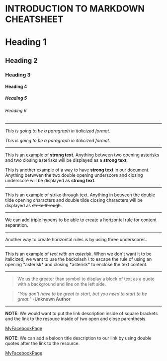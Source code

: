 # INTRODUCTION TO MARKDOWN CHEATSHEET

<!-- HEADING -->
# Heading 1
## Heading 2
### Heading 3
#### Heading 4
##### Heading 5
###### Heading 6

---

<!-- Italics -->
_This is going to be a paragraph in italicized format._

*This is going to be a paragraph in italicized format.*

---

<!-- STRONG -->
This is an example of **strong text**. Anything between two opening asterisks and two closing asterisks will be displayed as a **strong text**.

This is another example of a way to have __strong text__ in our document. Anything betwwen the two double opening underscore and closing underscore will be displayed as __strong text__.

---

<!-- STRIKE THROUGH -->
This is an example of ~~strike through~~ text. Anything in between the double tilde opening characters and double tilde closing characters will be displayed as ~~strike through~~.

---

<!-- HORIZONTAL RULE -->
We can add triple hypens to be able to create a horizontal rule for content separation.

---
Another way to create horizontal rules is by using three underscores.

___

<!-- ESCAPE CHARACTER RULES USING BACKSLASH -->
This is an example of *text with an asterisk*. When we don't want it to be italicized, we want to use the backslash \ to escape the rule of using an opening \*asterisk* and closing \*asterisk* to enclose the text content. 

---

<!-- BLOCKQUOTE RULE -->
> We us the greater than symbol to display a block of text as a quote with a background and line on the left side.

> *"You don't have to be great to start, but you need to start to be great."* __-Unknown Author__

---

<!-- LINKS RULE -->
**NOTE**: We would want to put the link description inside of square brackets and the link to the resouce inside of two open and close parenthesis.

[MyFacebookPage](http://www.facebook.com/imhazeltaylo)

__NOTE__: We can add a baloon title description to our link by using double quotes after the link to the resource.

[MyFacebookPage](http://www.facebook.com/imhazeltaylo "This is my FB Page")
